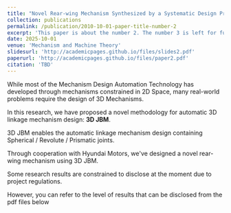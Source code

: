 ```yaml
---
title: "Novel Rear-wing Mechanism Synthesized by a Systematic Design Process Employing Topology Optimization"
collection: publications
permalink: /publication/2010-10-01-paper-title-number-2
excerpt: 'This paper is about the number 2. The number 3 is left for future work.'
date: 2025-10-01
venue: 'Mechanism and Machine Theory'
slidesurl: 'http://academicpages.github.io/files/slides2.pdf'
paperurl: 'http://academicpages.github.io/files/paper2.pdf'
citation: 'TBD'
---
```


While most of the Mechanism Design Automation Technology has developed through mechanisms constrained in 2D Space, many real-world problems require the design of 3D Mechanisms.

In this research, we have proposed a novel methodology for automatic 3D linkage mechanism design: **3D JBM**.

3D JBM enables the automatic linkage mechanism design containing Spherical / Revolute / Prismatic joints.

Through cooperation with Hyundai Motors, we've designed a novel rear-wing mechanism using 3D JBM.

Some research results are constrained to disclose at the moment due to project regulations.

However, you can refer to the level of results that can be disclosed from the pdf files below
